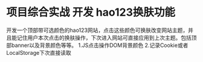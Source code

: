 # 项目综合实战  开发 hao123换肤功能
开发一个顶部带可选颜色的hao123网站，点击这些颜色可换肤改变网站主题，并且能记住用户本次点击的换肤操作，下次进入网站可直接应用到上次主题。包括顶部banner以及背景颜色等等。
1.JS点击操作DOM背景颜色
2.记录Cookie或者LocalStorage下次直接读取
